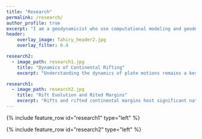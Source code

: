 ```yaml
---
title: "Research"
permalink: /research/
author_profile: true
excerpt: "I am a geodynamicist who use computational modeling and geodetic observation to help us understand how the Earth's lithosphere/crust deform."
header:
    overlay_image: Tahiry_header2.jpg
    overlay_filter: 0.4

research2:
  - image_path: research1.jpg
    title: "Dynamics of Continental Rifting"
    excerpt: "Understanding the dynamics of plate motions remains a key challenge in geosciences. It is well established that there are 3 main far-field forces that drive plate motions (1) lithospheric buoyancy forces arising from lateral gradients of gravitational potential energy (GPE) in the lithosphere; (2) mantle tractions or basal drag that arise from viscous coupling between the lithosphere and convective motions within Earth's mantle; and (3)  slab pull forces that arise from the net pull of slabs descending into the mantle. Over the past few decades, geodetic and paleomagnetic observations have been extensively used to infer plate motions (kinematic), while seismic anisotropy (SKS splitting) observations have been used to infer mantle dynamics. Understanding the dynamics of plate motions remains a key challenge in geosciences."

research1:
  - image_path: research2.jpg
    title: "Rift Evolution and Rited Margins"
    excerpt: "Rifts and rifted continental margins host significant natural resources, such as groundwater and geothermal energy, but the distribution of those resources depends on the rift evolution which in turns is controlled various geological factors. I investigate how preexisting fabrics and inherited structures influenced the present-day rift architecture of the obliquely-rifted Margin in SE Brazil, particularly, the Campos and Santos Basins. To tackle this question, I use time-dependent 3D simulation of continental rifting coupled with landscape evolution model, from initial stage to breakup, of the SE Brazil Margin by incorporating geologic information from plate reconstruction. This state-of-the-art modeling has very high-resolution (< 300 meters) finite element model with up to 400 millions of degree of freedom (solved on ~1000 of cores) and it is also a 3D rifting model that achieve continental break-up. Results, including active and non-active faults, surface topography, lithospheric/crustal thickness, and surface heat flow, will be compared to first order observations and interpreted in terms of the context of two phase rifting (slow orthogonal and fast oblique extension)  in order to shed new light on the dynamics of normal fault networks in space and time."
---
```


{% include feature_row id="research1" type="left" %}

{% include feature_row id="research2" type="left" %}
